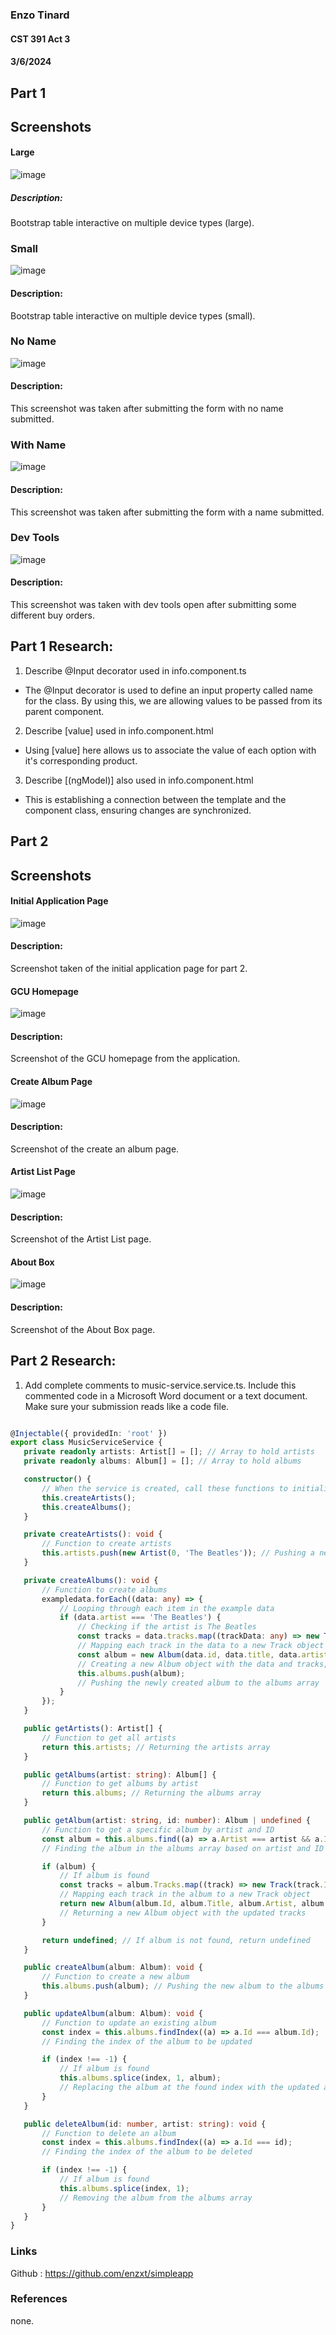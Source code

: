 ### Enzo Tinard
#### CST 391 Act 3
#### 3/6/2024

## Part 1
## Screenshots

 #### Large
 ![image](/src/assets/images/first%20(1).png)
 ##### Description:
 Bootstrap table interactive on multiple device types (large).

 ### Small
 ![image](/src/assets/images/second%20(1).png)
 #### Description:
 Bootstrap table interactive on multiple device types (small).

 ### No Name
 ![image](/src/assets/images/unnamed%20(2).png)
 #### Description:
 This screenshot was taken after submitting the form with no name submitted.

 ### With Name
 ![image](/src/assets/images/unnamed%20(1).png)
 #### Description:
 This screenshot was taken after submitting the form with a name submitted.

 ### Dev Tools
 ![image](/src/assets/images/unnamed%20(3).png)
 #### Description:
 This screenshot was taken with dev tools open after submitting some different buy orders.

## Part 1 Research:
 1. Describe @Input decorator used in info.component.ts
 - The @Input decorator is used to define an input property called name for the class. By using this, we are allowing values to be passed from its parent component.
 2. Describe [value] used in info.component.html
 - Using [value] here allows us to associate the value of each option with it's corresponding product.
 3. Describe [(ngModel)] also used in info.component.html
 - This is establishing a connection between the template and the component class, ensuring changes are synchronized.

## Part 2
## Screenshots

 #### Initial Application Page
 ![image](/src/assets/images/unnamed%20(4).png)
 #### Description:
 Screenshot taken of the initial application page for part 2.

 #### GCU Homepage
 ![image](/src/assets/images/unnamed%20(5).png)
 #### Description:
 Screenshot of the GCU homepage from the application.


 #### Create Album Page
 ![image](/src/assets/images/unnamed%20(6).png)
 #### Description:
 Screenshot of the create an album page.

 #### Artist List Page
 ![image](/src/assets/images/unnamed%20(7).png)
 #### Description:
 Screenshot of the Artist List page.

 #### About Box
 ![image](/src/assets/images/unnamed%20(8).png)
 #### Description:
 Screenshot of the About Box page.

 ## Part 2 Research:
 1. Add complete comments to music-service.service.ts. Include this commented code in a Microsoft Word document or a text document. Make sure your submission reads like a code file.
 ```typescript
 
@Injectable({ providedIn: 'root' })
export class MusicServiceService {
	private readonly artists: Artist[] = []; // Array to hold artists
	private readonly albums: Album[] = []; // Array to hold albums

	constructor() {
		// When the service is created, call these functions to initialize data
		this.createArtists();
		this.createAlbums();
	}

	private createArtists(): void {
		// Function to create artists
		this.artists.push(new Artist(0, 'The Beatles')); // Pushing a new Artist object to the artists array
	}

	private createAlbums(): void {
		// Function to create albums
		exampledata.forEach((data: any) => {
			// Looping through each item in the example data
			if (data.artist === 'The Beatles') {
				// Checking if the artist is The Beatles
				const tracks = data.tracks.map((trackData: any) => new Track(trackData.id, trackData.number, trackData.title, trackData.lyrics, trackData.video));
				// Mapping each track in the data to a new Track object and storing in the tracks array
				const album = new Album(data.id, data.title, data.artist, data.description, data.year, data.image, tracks);
				// Creating a new Album object with the data and tracks, and storing in the albums array
				this.albums.push(album);
				// Pushing the newly created album to the albums array
			}
		});
	}

	public getArtists(): Artist[] {
		// Function to get all artists
		return this.artists; // Returning the artists array
	}

	public getAlbums(artist: string): Album[] {
		// Function to get albums by artist
		return this.albums; // Returning the albums array
	}

	public getAlbum(artist: string, id: number): Album | undefined {
		// Function to get a specific album by artist and ID
		const album = this.albums.find((a) => a.Artist === artist && a.Id === id);
		// Finding the album in the albums array based on artist and ID

		if (album) {
			// If album is found
			const tracks = album.Tracks.map((track) => new Track(track.Id, track.Number, track.Title, track.Lyrics, track.Video));
			// Mapping each track in the album to a new Track object
			return new Album(album.Id, album.Title, album.Artist, album.Description, album.Year, album.Image, tracks);
			// Returning a new Album object with the updated tracks
		}

		return undefined; // If album is not found, return undefined
	}

	public createAlbum(album: Album): void {
		// Function to create a new album
		this.albums.push(album); // Pushing the new album to the albums array
	}

	public updateAlbum(album: Album): void {
		// Function to update an existing album
		const index = this.albums.findIndex((a) => a.Id === album.Id);
		// Finding the index of the album to be updated

		if (index !== -1) {
			// If album is found
			this.albums.splice(index, 1, album);
			// Replacing the album at the found index with the updated album
		}
	}

	public deleteAlbum(id: number, artist: string): void {
		// Function to delete an album
		const index = this.albums.findIndex((a) => a.Id === id);
		// Finding the index of the album to be deleted

		if (index !== -1) {
			// If album is found
			this.albums.splice(index, 1);
			// Removing the album from the albums array
		}
	}
}

 ```

### Links
 Github : https://github.com/enzxt/simpleapp

### References
none.